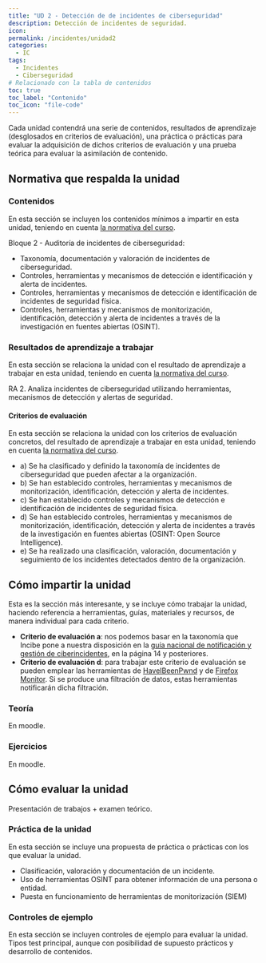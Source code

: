 ```yaml
---
title: "UD 2 - Detección de de incidentes de ciberseguridad"
description: Detección de incidentes de seguridad. 
icon: 
permalink: /incidentes/unidad2
categories:
  - IC
tags:
  - Incidentes
  - Ciberseguridad
# Relacionado con la tabla de contenidos
toc: true
toc_label: "Contenido"
toc_icon: "file-code"
---
```



Cada unidad contendrá una serie de contenidos, resultados de aprendizaje (desglosados en criterios de evaluación), una práctica o prácticas para evaluar la adquisición de dichos criterios de evaluación y una prueba teórica para evaluar la asimilación de contenido.

## Normativa que respalda la unidad

### Contenidos

En esta sección se incluyen los contenidos mínimos a impartir en esta unidad, teniendo en cuenta [la normativa del curso](https://www.boe.es/diario_boe/txt.php?id=BOE-A-2020-4963).

Bloque 2 - Auditoría de incidentes de ciberseguridad:

- Taxonomía, documentación y valoración de incidentes de ciberseguridad.
- Controles, herramientas y mecanismos de detección e identificación y alerta de incidentes.
- Controles, herramientas y mecanismos de detección e identificación de incidentes de seguridad física.
- Controles, herramientas y mecanismos de monitorización, identificación, detección y alerta de incidentes a través de la investigación en fuentes abiertas (OSINT).

### Resultados de aprendizaje a trabajar

En esta sección se relaciona la unidad con el resultado de aprendizaje a trabajar en esta unidad, teniendo en cuenta [la normativa del curso](https://www.boe.es/diario_boe/txt.php?id=BOE-A-2020-4963).

RA 2. Analiza incidentes de ciberseguridad utilizando herramientas, mecanismos de detección y alertas de seguridad.

#### Criterios de evaluación

En esta sección se relaciona la unidad con los criterios de evaluación concretos, del resultado de aprendizaje a trabajar en esta unidad, teniendo en cuenta [la normativa del curso](https://www.boe.es/diario_boe/txt.php?id=BOE-A-2020-4963).

- a) Se ha clasificado y definido la taxonomía de incidentes de ciberseguridad que pueden afectar a la organización.
- b) Se han establecido controles, herramientas y mecanismos de monitorización, identificación, detección y alerta de incidentes.
- c) Se han establecido controles y mecanismos de detección e identificación de incidentes de seguridad física.
- d) Se han establecido controles, herramientas y mecanismos de monitorización, identificación, detección y alerta de incidentes a través de la investigación en fuentes abiertas (OSINT: Open Source Intelligence).
- e) Se ha realizado una clasificación, valoración, documentación y seguimiento de los incidentes detectados dentro de la organización.

## Cómo impartir la unidad

Esta es la sección más interesante, y se incluye cómo trabajar la unidad, haciendo referencia a herramientas, guías, materiales y recursos, de manera individual para cada criterio.

- **Criterio de evaluación a**: nos podemos basar en la taxonomía que Incibe pone a nuestra disposición en la [guía nacional de notificación y gestión de ciberincidentes](https://www.incibe-cert.es/sites/default/files/contenidos/guias/doc/guia_nacional_notificacion_gestion_ciberincidentes.pdf), en la página 14 y posteriores.
- **Criterio de evaluación d**: para trabajar este criterio de evaluación se pueden emplear las herramientas de [HaveIBeenPwnd](https://haveibeenpwned.com/) y de [Firefox Monitor](https://monitor.firefox.com/). Si se produce una filtración de datos, estas herramientas notificarán dicha filtración.

### Teoría

En moodle.

### Ejercicios

En moodle.

## Cómo evaluar la unidad

Presentación de trabajos + examen teórico.

### Práctica de la unidad

En esta sección se incluye una propuesta de práctica o prácticas con los que evaluar la unidad.
- Clasificación, valoración y documentación de un incidente.
- Uso de herramientas OSINT para obtener información de una persona o entidad.
- Puesta en funcionamiento de herramientas de monitorización (SIEM)


### Controles de ejemplo

En esta sección se incluyen controles de ejemplo para evaluar la unidad.
Tipos test principal, aunque con posibilidad de supuesto prácticos y desarrollo de contenidos.
